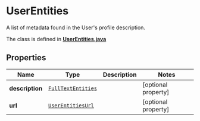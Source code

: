 

# UserEntities

A list of metadata found in the User's profile description.

The class is defined in **[UserEntities.java](../../src/main/java/example/micronaut/model/UserEntities.java)**

## Properties

Name | Type | Description | Notes
------------ | ------------- | ------------- | -------------
**description** | [`FullTextEntities`](FullTextEntities.md) |  |  [optional property]
**url** | [`UserEntitiesUrl`](UserEntitiesUrl.md) |  |  [optional property]




